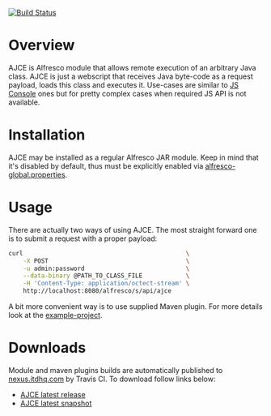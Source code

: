 [![Build Status](https://travis-ci.org/ITDSystems/alfresco-java-code-executer.svg?branch=master)](https://travis-ci.org/ITDSystems/alfresco-java-code-executer)

# Overview

AJCE is Alfresco module that allows remote execution of an arbitrary Java class.
AJCE is just a webscript that receives Java byte-code as a request payload, loads this class and executes it.
Use-cases are similar to [JS Console](https://github.com/share-extras/js-console) ones but for pretty complex
cases when required JS API is not available.

# Installation

AJCE may be installed as a regular Alfresco JAR module. Keep in mind that it's disabled by default, thus
must be explicitly enabled via [alfresco-global.properties](https://github.com/ITDSystems/alfresco-java-code-executer/blob/master/platform-jar/src/test/properties/local/alfresco-global-h2.properties#L25). 

# Usage

There are actually two ways of using AJCE. The most straight forward one is to submit a request with a proper payload:

```bash
curl                                             \
    -X POST                                      \
    -u admin:password                            \
    --data-binary @PATH_TO_CLASS_FILE            \
    -H 'Content-Type: application/octect-stream' \
    http://localhost:8080/alfresco/s/api/ajce

```

A bit more convenient way is to use supplied Maven plugin. For more details look at the [example-project](https://github.com/ITDSystems/alfresco-java-code-executer/blob/master/example-project/pom.xml#L52).

# Downloads

Module and maven plugins builds are automatically published to [nexus.itdhq.com](http://nexus.itdhq.com) by Travis CI. To download follow links below:

* [AJCE latest release](http://nexus.itdhq.com/service/local/artifact/maven/redirect?r=releases&g=com.itdhq.ajce&a=ajce&e=jar&v=LATEST)
* [AJCE latest snapshot](http://nexus.itdhq.com/service/local/artifact/maven/redirect?r=snapshots&g=com.itdhq.ajce&a=ajce&e=jar&v=LATEST) 